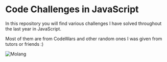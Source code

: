 # Code Challenges in JavaScript 

In this repository you will find various challenges I have solved throughout the last year in JavaScript.

Most of them are from CodeWars and other random ones I was given from tutors or friends :)

![Molang](https://media.giphy.com/media/cjKgv8Len6mwO0983e/giphy.gif)